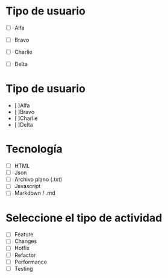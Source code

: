 
# Tipo de usuario
- [ ] Alfa
- [ ] Bravo 
- [ ] Charlie
- [ ] Delta


# Tipo de usuario

- [ ]Alfa
- [ ]Bravo
- [ ]Charlie
- [ ]Delta

# Tecnología
-[ ] HTML
-[ ] Json
-[ ] Archivo plano (.txt)
-[ ] Javascript
-[ ] Markdown / .md

# Seleccione el tipo de actividad
-[ ] Feature
-[ ] Changes
-[ ] Hotfix
-[ ] Refactor
-[ ] Performance
-[ ] Testing
